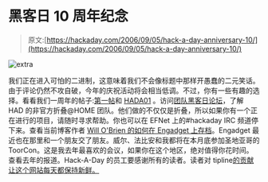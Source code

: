 # 黑客日 10 周年纪念

> 原文:[https://hackaday.com/2006/09/05/hack-a-day-anniversary-10/](https://hackaday.com/2006/09/05/hack-a-day-anniversary-10/)

![extra](../Images/c6367a359b1a0c27b37f5303308035b7.png)

我们正在进入可怕的二进制，这意味着我们不会像标题中那样开愚蠢的二元笑话。由于评论仍然不攻自破，今年的庆祝活动将会相当低调。不过，你有一些有趣的选择。看看我们一周年的帖子:[第一帖](http://www.hackaday.com/entry/1234000413057364/)和 [HADA01](http://www.hackaday.com/search/?q=hada01) 。访问[团队黑客日论坛](http://www.teamhackaday.com/forum/)，了解 HAD 的非官方折叠@HOME 团队。他们做的不仅仅是折叠，所以如果你有一个正在进行的项目，请随时寻求帮助。你也可以在 EFNet 上的#hackaday IRC 频道停下来。查看当前博客作者 [Will O'Brien 的如何在 Engadget 上存档](http://www.engadget.com/bloggers/will-obrien)。Engadget 最近也在那里和一个朋友交了朋友。威尔、法比安和我都将在本月底参加圣地亚哥的 ToorCon。这是我去年最喜欢的会议，如果你在这个地区，绝对值得你花时间。查看去年的报道。Hack-A-Day 的员工要感谢所有的读者。读者对 tipline[的贡献让这个网站每天都保持新鲜。](http://www.hackaday.com/tips/)